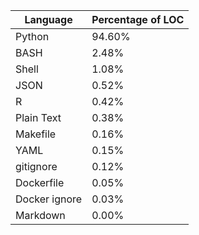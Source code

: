 | **Language** | **Percentage of LOC** |
| ------------ | ----------- |
| Python | 94.60% |
| BASH | 2.48% |
| Shell | 1.08% |
| JSON | 0.52% |
| R | 0.42% |
| Plain Text | 0.38% |
| Makefile | 0.16% |
| YAML | 0.15% |
| gitignore | 0.12% |
| Dockerfile | 0.05% |
| Docker ignore | 0.03% |
| Markdown | 0.00% |